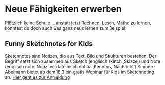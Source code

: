 # Neue Fähigkeiten erwerben

Plötzlich keine Schule ... anstatt jetzt Rechnen, Lesen, Mathe zu lernen, könntest du doch auch was ganz neus lernen zum Beispiel:

## Funny Sketchnotes for Kids

Sketchnotes sind Notizen, die aus Text, Bild und Strukturen bestehen. Der Begriff setzt sich zusammen aus Sketch (englisch sketch ‚Skizze‘) und Note (englisch note ‚Notiz‘ von lateinisch notitia ‚Kenntnis, Nachricht‘)
Simone Abelmann bietet ab dem 18.3 ein gratis Webinar für Kids im Sketchnoting an. [Hier geht es zur Anmeldung](https://www.simoneabelmann.com/funny-sketchnotes-kids/)
